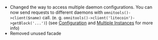 ---
---
- Changed the way to access multiple daemon configurations.
You can now send requests to different daemons with `omnitools()->client($name)` call. (e. g. `omnitools()->client('litecoin')->getBlock('...')`)
(see [Configuration](https://github.com/denpamusic/laravel-bitcoinrpc#configuration) and [Multiple Instances](https://github.com/denpamusic/laravel-bitcoinrpc#multiple-instances) for more info)
- Removed unused facade
